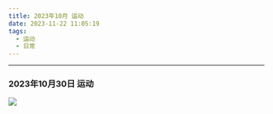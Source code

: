 ```yaml
---
title: 2023年10月 运动
date: 2023-11-22 11:05:19
tags: 
  - 运动
  - 日常
---
```


<link rel="stylesheet" href="/../css/base.css">
<link rel="stylesheet" href="/../css/center.css">
<link rel="stylesheet" href="/../css/images.css">

---

### 2023年10月30日 运动




<img class="half" src="/../images/exercise/2023-10-30.jpg"></img>
